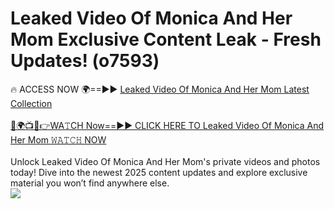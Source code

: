 # Leaked Video Of Monica And Her Mom Exclusive Content Leak - Fresh Updates! (o7593)

🔥 ACCESS NOW 🌍==►► <a href="https://tinyurl.com/kvy9nzfs" rel="nofollow">Leaked Video Of Monica And Her Mom Latest Collection</a>
<br><br>
[🔴🌍📺📱👉WA𝚃CH Now==►► CLICK HERE TO Leaked Video Of Monica And Her Mom 𝚆𝙰𝚃𝙲𝙷 NOW](https://tinyurl.com/kvy9nzfs)
<br><br>
Unlock Leaked Video Of Monica And Her Mom's private videos and photos today! Dive into the newest 2025 content updates and explore exclusive material you won’t find anywhere else.
<br>
<a href="https://tinyurl.com/kvy9nzfs" rel="nofollow" data-target="animated-image.originalLink"><img src="https://camo.githubusercontent.com/8a4f000d20f83aca3bf7ec5f350d767afa0574a8a352519fd8cfa583a6f93a33/68747470733a2f2f692e696d6775722e636f6d2f644a486b345a712e676966" data-canonical-src="https://i.imgur.com/dJHk4Zq.gif" style="max-width: 100%; display: inline-block;" data-target="animated-image.originalImage"></a>
<br>
